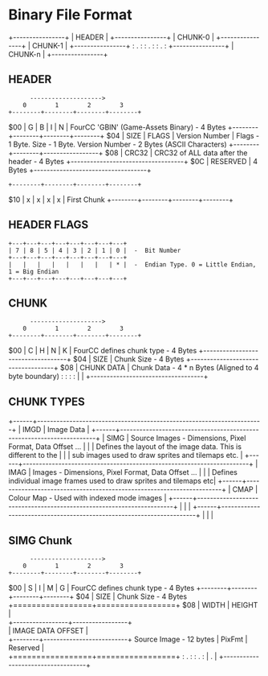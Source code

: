Binary File Format
==================


+----------------+
|     HEADER     |
+----------------+
|     CHUNK-0    |
+----------------+
|     CHUNK-1    |
+----------------+
:       .        :
:       .        :
:       .        :
+----------------+
|     CHUNK-n    |
+----------------+


HEADER
------

          -------------------->
        0        1        2        3
    +--------+--------+--------+--------+
$00 |   G    |   B    |   I    |   N    |			FourCC 'GBIN' (Game-Assets Binary) - 4 Bytes
    +--------+--------+--------+--------+
$04 | SIZE   | FLAGS  | Version Number  |			Flags - 1 Byte. Size - 1 Byte. Version Number - 2 Bytes (ASCII Characters)
    +--------+--------+-----------------+
$08 |               CRC32               |			CRC32 of ALL data after the header - 4 Bytes 
    +-----------------------------------+
$0C |              RESERVED             |			4 Bytes 
    +-----------------------------------+

    +--------+--------+--------+--------+
$10 |   x    |   x    |   x    |   x    |			First Chunk
    +--------+--------+--------+--------+


HEADER FLAGS
------------

    +---+---+---+---+---+---+---+---+
    | 7 | 8 | 5 | 4 | 3 | 2 | 1 | 0 |  -  Bit Number
    +---+---+---+---+---+---+---+---+
    |   |   |   |   |   |   |   | * |  -  Endian Type. 0 = Little Endian, 1 = Big Endian
    +---+---+---+---+---+---+---+---+



CHUNK 
-----

          -------------------->
        0        1        2        3
    +--------+--------+--------+--------+
$00 |   C    |   H    |   N    |   K    |			FourCC defines chunk type - 4 Bytes
    +-----------------------------------+
$04 |               SIZE                |			Chunk Size - 4 Bytes
    +-----------------------------------+
$08 |            CHUNK DATA             |			Chunk Data - 4 * n Bytes (Aligned to 4 byte boundary)
    :                                   :
		:                                   :
		|                                   |
    +-----------------------------------+


CHUNK TYPES
-----------

+------+----------------------------------------------------------------------+
| IMGD | Image Data                                                           |
+------+----------------------------------------------------------------------+
| SIMG | Source Images - Dimensions, Pixel Format, Data Offset ...            |
|      | Defines the layout of the image data. This is different to the       |
|      | sub images used to draw sprites and tilemaps etc.                    |
+------+----------------------------------------------------------------------+
| IMAG | Images - Dimensions, Pixel Format, Data Offset ...                   |
|      | Defines individual image frames used to draw sprites and tilemaps etc|
+------+----------------------------------------------------------------------+
| CMAP | Colour Map - Used with indexed mode images                           |
+------+----------------------------------------------------------------------+
|      |                                                                      |
+------+----------------------------------------------------------------------+
|      |                                                                      |



SIMG Chunk
----------

          -------------------->
        0        1        2        3
    +--------+--------+--------+--------+
$00 |   S    |   I    |   M    |   G    |			FourCC defines chunk type - 4 Bytes
    +--------+--------+--------+--------+
$04 |               SIZE                |			Chunk Size - 4 Bytes
    +=================+=================+
$08 |      WIDTH      |     HEIGHT      |     
    +-----------------+-----------------+     
		|         IMAGE DATA OFFSET         |     
    +--------+--------------------------+     Source Image - 12 bytes
		| PixFmt |        Reserved          |     
    +=================+=================+
    :                 .                 :
		:                 .                 :
		|                 .                 |
    +-----------------------------------+



